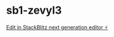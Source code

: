 # sb1-zevyl3

[Edit in StackBlitz next generation editor ⚡️](https://stackblitz.com/~/github.com/ChamodTharuka/sb1-zevyl3)